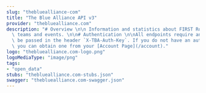 ```yaml
---
slug: "thebluealliance-com"
title: "The Blue Alliance API v3"
provider: "thebluealliance.com"
description: "# Overview \n\n Information and statistics about FIRST Robotics Competition\
  \ teams and events. \n\n# Authentication \n\nAll endpoints require an Auth Key to\
  \ be passed in the header `X-TBA-Auth-Key`. If you do not have an auth key yet,\
  \ you can obtain one from your [Account Page](/account)."
logo: "thebluealliance.com-logo.png"
logoMediaType: "image/png"
tags:
- "open_data"
stubs: "thebluealliance.com-stubs.json"
swagger: "thebluealliance.com-swagger.json"
---
```

